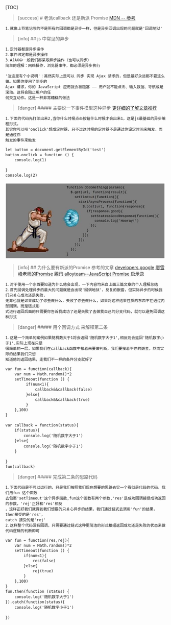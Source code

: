 
[TOC]
>[success] # 老派callback 还是新派 Promise
[MDN -- 参考](https://developer.mozilla.org/zh-CN/docs/learn/JavaScript/%E5%BC%82%E6%AD%A5/%E7%AE%80%E4%BB%8B)
~~~
1.就像上节笔记写的不是所有的回调都是异步一样，但是异步回调出现的问题就是'回调地狱'
~~~
>[info] ## js 中常见的异步
~~~
1.定时器都是异步操作
2.事件绑定都是异步操作
3.AJAX中一般我们都采取异步操作（也可以同步）
简单的理解：网络操作，浏览器事件，都必须是异步执行

'注这里有个小说明'：虽然实际上是可以 同步 实现 Ajax 请求的，但是最好永远都不要这么做。如果你使用了同步的 
Ajax 请求，你的 JavaScript 应用就会被阻塞 —— 用户就不能点击、输入数据、导航或是滚动。这将会阻止用户的任
何交互动作。这是一种非常糟糕的做法
~~~
>[danger] ##### 主要说一下事件模型这种异步
[更详细的了解文章推荐](https://github.com/xitu/gold-miner/blob/master/TODO/how-javascript-works-event-loop-and-the-rise-of-async-programming-5-ways-to-better-coding-with.md)
~~~
1.下面的代码先打印出来2,当你什么时候点击按钮什么时候才会出来1，这是js最基础的异步编程形式，
其实你可以吧'onclick'想成定时器，只不过这时候的定时器不是通过你设定时间来触发，而是通过你
触发的事件来触发
~~~
~~~
let button = document.getElementById('test')
button.onclick = function () {
    console.log(1)
    
}
console.log(2)
~~~
![](images/screenshot_1577846774333.png)
>[info] ## 为什么要有新派的Promise
参考的文章
[developers.google](https://developers.google.com/web/fundamentals/primers/promises?hl=zh-cn#whats-all-the-fuss-about)
[廖雪峰老师的Promise](https://www.liaoxuefeng.com/wiki/1022910821149312/1023024413276544)
[腾讯 alloyteam--JavaScript Promise 启示录](http://www.alloyteam.com/2014/05/javascript-promise-mode/)
~~~
1.对于使用一个东西要知道为什么他会出现，一下内容均来自上面三篇文章的个人理解总结
2.首先回调处理异步的最大的问题就是会出现'回调地狱'，反复的嵌套，但实际异步的时候我们只关心成功还是失败，
无非也就是如果成功了你去做什么，失败了你去做什么，如果将这种结果性质的东西不在通过内部回调，而是链式形
式进行返回后面的只需要你告诉我成功了还是失败了去做我自己的分支代码，就可以避免回调这种形式
~~~
>[danger] ##### 用个回调方式 来解释第二条
~~~
1.这是一个简单的案例如果随机数大于1将会返回'随机数字大于1',相反则会返回'随机数字小于1',实际上现在只是
很简单的一层，如果我们在callback函数中接着来要做判断，我们要接着不停的嵌套，然而实际的结果我们只想
知道他的返回结果，走我们不一样的条件分支就好了
~~~
~~~
var fun = function(callback){
    var num = Math.random()*2
    setTimeout(function () {
         if(num<1){
             callback&&callback(false)
         }else{
             callback&&callback(true)
         }
    },100)
}

var callback = function(status){
    if(status){
        console.log('随机数字大于1')
    }else{
        console.log('随机数字小于1')
    }

}
fun(callback)

~~~
>[danger] ##### 完成第二条的思路代码
~~~
1.下面代码是不可以运行的，只是我们按照我们现在想要的思路去实一个看似是代码的代码，我们用fun 这个函数
去包裹'setTimeout'这个异步函数,fun这个函数有两个参数,'res'是成功回调接受成功返回的参数，'rej'正好和'res'相反
，这样正好我们就得到我们想要的只关心异步的结果，我们通过链式去调用'fun'的结果，then接受的是'res'，
catch 接受的是'rej'
2.这样整个代码没有回调，只需要通过链式这种更简洁的形式根据返回成功还是失败的状态来做代码逻辑的判断即可
~~~
~~~
var fun = function(res,rej){
    var num = Math.random()*2
    setTimeout(function () {
        if(num<1){
            res(false)
        }else{
            rej(true)
        }
    },100)
}
fun.then(function (status) {
    console.log('随机数字大于1')
}).catch(function(status){
    console.log('随机数字小于1')

})
~~~